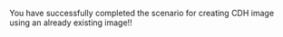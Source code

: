 You have successfully completed the scenario for creating CDH image using an already existing image!!

